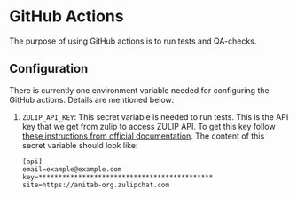 # GitHub Actions

The purpose of using GitHub actions is to run tests and QA-checks.

## Configuration

There is currently one environment variable needed for configuring the GitHub actions. Details are mentioned below:

1. `ZULIP_API_KEY`: This secret variable is needed to run tests. This is the API key that we get from zulip to access ZULIP API. To get this key follow [these instructions from official documentation](https://zulip.com/api/api-keys#get-your-api-key). The content of this secret variable should look like:
    ```
    [api]
    email=example@example.com
    key=********************************************
    site=https://anitab-org.zulipchat.com
    ```
